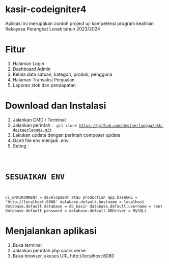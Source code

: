 # kasir-codeigniter4

Aplikasi ini merupakan contoh project uji kompetensi program keahlian Rekayasa Perangkat Lunak tahun 2023/2024

# Fitur

1. Halaman Login
2. Dashboard Admin
3. Kelola data satuan, kategori, produk, pengguna
4. Halaman Transaksi Penjualan
5. Laporan stok dan pendapatan

# Download dan Instalasi

1. Jalankan CMD / Terminal
2. Jalankan perintah :
   <code>
   git clone https://github.com/destaerlangga/ukk-destaerlangga.git
   </code>
3. Lakukan update dengan perintah
   composer update
4. Ganti file env menjadi .env
5. Seting :
   <code>

# SESUAIKAN ENV

CI_ENVIRONMENT = development atau production
app.baseURL = 'http://localhost:8080'
database.default.hostname = localhost
database.default.database = db_kasir
database.default.username = root
database.default.password =
database.default.DBDriver = MySQLi
</code>

# Menjalankan aplikasi

1. Buka terminal
2. Jalankan perintah
   php spark serve
3. Buka browser, akeses URL
   http://localhost:8080

